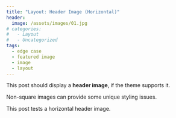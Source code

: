 ```yaml
---
title: "Layout: Header Image (Horizontal)"
header:
  image: /assets/images/01.jpg
# categories:
#   - Layout
#   - Uncategorized
tags:
  - edge case
  - featured image
  - image
  - layout
---
```


This post should display a **header image**, if the theme supports it.

Non-square images can provide some unique styling issues.

This post tests a horizontal header image.
